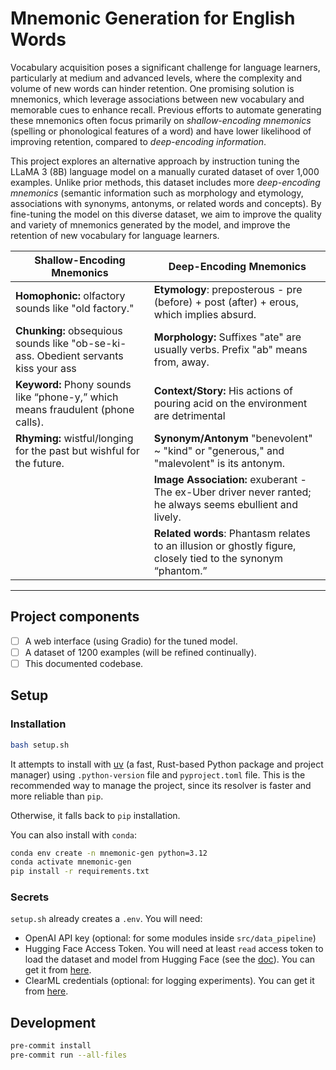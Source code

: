 # Mnemonic Generation for English Words

Vocabulary acquisition poses a significant challenge for language learners, particularly at medium and advanced levels, where the complexity and volume of new words can hinder retention. One promising solution is mnemonics, which leverage associations between new vocabulary and memorable cues to enhance recall. Previous efforts to automate generating these mnemonics often focus primarily on _shallow-encoding mnemonics_ (spelling or phonological features of a word) and have lower likelihood of improving retention, compared to _deep-encoding information_.

This project explores an alternative approach by instruction tuning the LLaMA 3 (8B) language model on a manually curated dataset of over 1,000 examples. Unlike prior methods, this dataset includes more _deep-encoding mnemonics_ (semantic information such as morphology and etymology, associations with synonyms, antonyms, or related words and concepts). By fine-tuning the model on this diverse dataset, we aim to improve the quality and variety of mnemonics generated by the model, and improve the retention of new vocabulary for language learners.

| **Shallow-Encoding Mnemonics**                                                      | **Deep-Encoding Mnemonics**                                                                                  |
| ----------------------------------------------------------------------------------- | ------------------------------------------------------------------------------------------------------------ |
| **Homophonic:** olfactory sounds like "old factory."                                | **Etymology**: preposterous - pre (before) + post (after) + erous, which implies absurd.                     |
| **Chunking:** obsequious sounds like "ob-se-ki-ass. Obedient servants kiss your ass | **Morphology:** Suffixes "ate" are usually verbs. Prefix "ab" means from, away.                              |
| **Keyword:** Phony sounds like “phone-y,” which means fraudulent (phone calls).     | **Context/Story:** His actions of pouring acid on the environment are detrimental                            |
| **Rhyming:** wistful/longing for the past but wishful for the future.               | **Synonym/Antonym** "benevolent" ~ "kind" or "generous," and "malevolent" is its antonym.                    |
|                                                                                     | **Image Association:** exuberant - The ex-Uber driver never ranted; he always seems ebullient and lively.    |
|                                                                                     | **Related words**: Phantasm relates to an illusion or ghostly figure, closely tied to the synonym “phantom.” |

---

## Project components

- [ ] A web interface (using Gradio) for the tuned model.
- [ ] A dataset of 1200 examples (will be refined continually).
- [ ] This documented codebase.

## Setup

### Installation

```bash
bash setup.sh
```

It attempts to install with [uv](https://docs.astral.sh/uv/) (a fast, Rust-based Python package and project manager) using `.python-version` file and `pyproject.toml` file. This is the recommended way to manage the project, since its resolver is faster and more reliable than `pip`.

Otherwise, it falls back to `pip` installation.

You can also install with `conda`:

```bash
conda env create -n mnemonic-gen python=3.12
conda activate mnemonic-gen
pip install -r requirements.txt
```

### Secrets

`setup.sh` already creates a `.env`. You will need:

- OpenAI API key (optional: for some modules inside `src/data_pipeline`)
- Hugging Face Access Token. You will need at least `read` access token to load the dataset and model from Hugging Face (see the [doc](https://huggingface.co/docs/hub/en/security-tokens)). You can get it from [here](https://huggingface.co/settings/token).
- ClearML credentials (optional: for logging experiments). You can get it from [here](https://app.community.clear.ml/settings/credentials).

## Development

```bash
pre-commit install
pre-commit run --all-files
```
